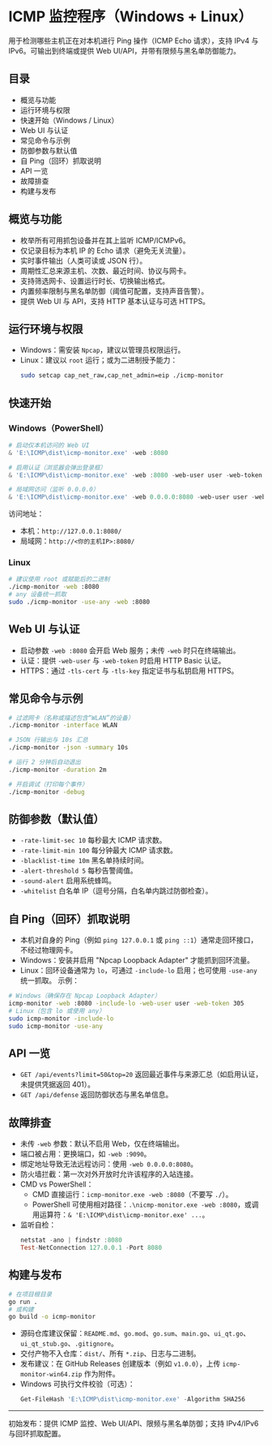 # ICMP 监控程序（Windows + Linux）

用于检测哪些主机正在对本机进行 Ping 操作（ICMP Echo 请求），支持 IPv4 与 IPv6。可输出到终端或提供 Web UI/API，并带有限频与黑名单防御能力。

## 目录
- 概览与功能
- 运行环境与权限
- 快速开始（Windows / Linux）
- Web UI 与认证
- 常见命令与示例
- 防御参数与默认值
- 自 Ping（回环）抓取说明
- API 一览
- 故障排查
- 构建与发布

## 概览与功能
- 枚举所有可用抓包设备并在其上监听 ICMP/ICMPv6。
- 仅记录目标为本机 IP 的 Echo 请求（避免无关流量）。
- 实时事件输出（人类可读或 JSON 行）。
- 周期性汇总来源主机、次数、最近时间、协议与网卡。
- 支持筛选网卡、设置运行时长、切换输出格式。
- 内置频率限制与黑名单防御（阈值可配置，支持声音告警）。
- 提供 Web UI 与 API，支持 HTTP 基本认证与可选 HTTPS。

## 运行环境与权限
- Windows：需安装 `Npcap`，建议以管理员权限运行。
- Linux：建议以 `root` 运行；或为二进制授予能力：
  ```bash
  sudo setcap cap_net_raw,cap_net_admin=eip ./icmp-monitor
  ```

## 快速开始
### Windows（PowerShell）
```powershell
# 启动仅本机访问的 Web UI
& 'E:\ICMP\dist\icmp-monitor.exe' -web :8080

# 启用认证（浏览器会弹出登录框）
& 'E:\ICMP\dist\icmp-monitor.exe' -web :8080 -web-user user -web-token 305

# 局域网访问（监听 0.0.0.0）
& 'E:\ICMP\dist\icmp-monitor.exe' -web 0.0.0.0:8080 -web-user user -web-token 305
```
访问地址：
- 本机：`http://127.0.0.1:8080/`
- 局域网：`http://<你的主机IP>:8080/`

### Linux
```bash
# 建议使用 root 或赋能后的二进制
./icmp-monitor -web :8080
# any 设备统一抓取
sudo ./icmp-monitor -use-any -web :8080
```

## Web UI 与认证
- 启动参数 `-web :8080` 会开启 Web 服务；未传 `-web` 时只在终端输出。
- 认证：提供 `-web-user` 与 `-web-token` 时启用 HTTP Basic 认证。
- HTTPS：通过 `-tls-cert` 与 `-tls-key` 指定证书与私钥启用 HTTPS。

## 常见命令与示例
```bash
# 过滤网卡（名称或描述包含“WLAN”的设备）
./icmp-monitor -interface WLAN

# JSON 行输出与 10s 汇总
./icmp-monitor -json -summary 10s

# 运行 2 分钟后自动退出
./icmp-monitor -duration 2m

# 开启调试（打印每个事件）
./icmp-monitor -debug
```

## 防御参数（默认值）
- `-rate-limit-sec 10` 每秒最大 ICMP 请求数。
- `-rate-limit-min 100` 每分钟最大 ICMP 请求数。
- `-blacklist-time 10m` 黑名单持续时间。
- `-alert-threshold 5` 每秒告警阈值。
- `-sound-alert` 启用系统蜂鸣。
- `-whitelist` 白名单 IP（逗号分隔，白名单内跳过防御检查）。

## 自 Ping（回环）抓取说明
- 本机对自身的 Ping（例如 `ping 127.0.0.1` 或 `ping ::1`）通常走回环接口，不经过物理网卡。
- Windows：安装并启用 "Npcap Loopback Adapter" 才能抓到回环流量。
- Linux：回环设备通常为 `lo`，可通过 `-include-lo` 启用；也可使用 `-use-any` 统一抓取。
示例：
```bash
# Windows（确保存在 Npcap Loopback Adapter）
icmp-monitor -web :8080 -include-lo -web-user user -web-token 305
# Linux（包含 lo 或使用 any）
sudo icmp-monitor -include-lo
sudo icmp-monitor -use-any
```

## API 一览
- `GET /api/events?limit=50&top=20` 返回最近事件与来源汇总（如启用认证，未提供凭据返回 401）。
- `GET /api/defense` 返回防御状态与黑名单信息。

## 故障排查
- 未传 `-web` 参数：默认不启用 Web，仅在终端输出。
- 端口被占用：更换端口，如 `-web :9090`。
- 绑定地址导致无法远程访问：使用 `-web 0.0.0.0:8080`。
- 防火墙拦截：第一次对外开放时允许该程序的入站连接。
- CMD vs PowerShell：
  - CMD 直接运行：`icmp-monitor.exe -web :8080`（不要写 `./`）。
  - PowerShell 可使用相对路径：`.\nicmp-monitor.exe -web :8080`，或调用运算符：`& 'E:\ICMP\dist\icmp-monitor.exe' ...`。
- 监听自检：
  ```powershell
  netstat -ano | findstr :8080
  Test-NetConnection 127.0.0.1 -Port 8080
  ```

## 构建与发布
```bash
# 在项目根目录
go run .
# 或构建
go build -o icmp-monitor
```
- 源码仓库建议保留：`README.md`、`go.mod`、`go.sum`、`main.go`、`ui_qt.go`、`ui_qt_stub.go`、`.gitignore`。
- 交付产物不入仓库：`dist/`、所有 `*.zip`、日志与二进制。
- 发布建议：在 GitHub Releases 创建版本（例如 `v1.0.0`），上传 `icmp-monitor-win64.zip` 作为附件。
- Windows 可执行文件校验（可选）：
  ```powershell
  Get-FileHash 'E:\ICMP\dist\icmp-monitor.exe' -Algorithm SHA256
  ```

---
初始发布：提供 ICMP 监控、Web UI/API、限频与黑名单防御；支持 IPv4/IPv6 与回环抓取配置。
